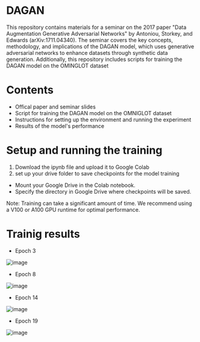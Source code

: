 # DAGAN
This repository contains materials for a seminar on the 2017 paper "Data Augmentation Generative Adversarial Networks" by Antoniou, Storkey, and Edwards (arXiv:1711.04340). The seminar covers the key concepts, methodology, and implications of the DAGAN model, which uses generative adversarial networks to enhance datasets through synthetic data generation. Additionally, this repository includes scripts for training the DAGAN model on the OMINGLOT dataset


# Contents
* Offical paper and seminar slides
* Script for training the DAGAN model on the OMNIGLOT dataset
* Instructions for setting up the environment and running the experiment
* Results of the model's performance
  

# Setup and running the training
1. Download the ipynb file and upload it to Google Colab
2. set up your drive folder to save checkpoints for the model training
  * Mount your Google Drive in the Colab notebook.
  * Specify the directory in Google Drive where checkpoints will be saved.
    
Note: Training can take a significant amount of time. We recommend using a V100 or A100 GPU runtime for optimal performance.

# Trainig results
* Epoch 3
  
 ![image](https://github.com/ibra303/DAGAN/assets/94124916/e7caffa2-f8b7-450a-bc86-f4093680b6a6)
* Epoch 8
  
 ![image](https://github.com/ibra303/DAGAN/assets/94124916/50e49058-83cd-402e-95bb-16ac7656f341)
* Epoch 14
  
 ![image](https://github.com/ibra303/DAGAN/assets/94124916/4cd48fba-9e1c-42d1-b848-ae0e235dfdfb)
* Epoch 19
  
 ![image](https://github.com/ibra303/DAGAN/assets/94124916/fd030d3f-1a7b-4335-8c27-2b3b3638a15d)





